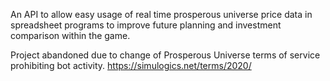 An API to allow easy usage of real time prosperous universe price data in spreadsheet programs to improve future planning and investment comparison within the game.

Project abandoned due to change of Prosperous Universe terms of service prohibiting bot activity. 
https://simulogics.net/terms/2020/

